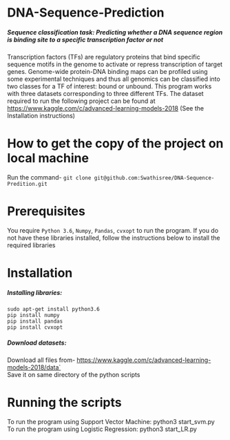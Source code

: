 # DNA-Sequence-Prediction
##### Sequence classification task: Predicting whether a DNA sequence region is binding site to a specific transcription factor or not
Transcription factors (TFs) are regulatory proteins that bind specific sequence motifs in the genome to activate or repress transcription of target genes. Genome-wide protein-DNA binding maps can be profiled using some experimental techniques and thus all genomics can be classified into two classes for a TF of interest: bound or unbound. This program works with three datasets corresponding to three different TFs. 
The dataset required to run the following project can be found at https://www.kaggle.com/c/advanced-learning-models-2018 (See the Installation instructions)
# How to get the copy of the project on local machine
Run the command- `git clone git@github.com:Swathisree/DNA-Sequence-Predition.git`
# Prerequisites
You require `Python 3.6`, `Numpy`, `Pandas`, `cvxopt` to run the program. If you do not have these libraries installed, follow the instructions below to install the required libraries
# Installation
##### Installing libraries:
`sudo apt-get install python3.6`  
`pip install numpy`  
`pip install pandas`  
`pip install cvxopt`  
##### Download datasets:
Download all files from- https://www.kaggle.com/c/advanced-learning-models-2018/data`  
Save it on same directory of the python scripts 
# Running the scripts
To run the program using Support Vector Machine: python3 start_svm.py  
To run the program using Logistic Regression: python3 start_LR.py